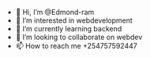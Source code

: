 - 👋 Hi, I’m @Edmond-ram
- 👀 I’m interested in webdevelopment
- 🌱 I’m currently learning backend
- 💞️ I’m looking to collaborate on webdev
- 📫 How to reach me +254757592447

<!---
Edmond-ram/Edmond-ram is a ✨ special ✨ repository because its `README.md` (this file) appears on your GitHub profile.
You can click the Preview link to take a look at your changes.
--->
